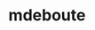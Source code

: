 ---
title: mdeboute
github: https://github.com/mdeboute
mode: dark
transition: 1s
score: 68.9
archetype:
- Minimalistic
---
